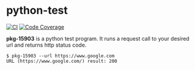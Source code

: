 # python-test

[![CI](https://github.com/tagdots-dev/python-test/actions/workflows/ci.yaml/badge.svg?logo=github&labelColor=222222)](https://github.com/tagdots-dev/python-test/actions/workflows/ci.yaml) [![Code Coverage](https://img.shields.io/endpoint?url=https://raw.githubusercontent.com/tagdots-dev/python-test/refs/heads/badge/coverage.json)](https://github.com/tagdots-dev/python-test/actions/workflows/cron-coverage.yaml)

**pkg-15903** is a python test program. It runs a request call to your desired url and returns http status code.

```
$ pkg-15903 --url https://www.google.com
URL (https://www.google.com/) result: 200
```
